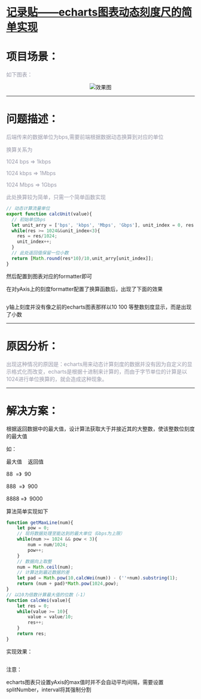 # [记录贴——echarts图表动态刻度尺的简单实现](https://blog.csdn.net/woaidouya123/article/details/109152016)
<h1><a id="_1"></a>项目场景：</h1> 
<p><span style="color:#999aaa;">如下图表：</span></p> 
<p style="text-align:center;"><img alt="效果图" src="https://img-blog.csdnimg.cn/20201018231143322.png?x-oss-process=image/watermark,type_ZmFuZ3poZW5naGVpdGk,shadow_10,text_aHR0cHM6Ly9ibG9nLmNzZG4ubmV0L3dvYWlkb3V5YTEyMw==,size_16,color_FFFFFF,t_70"></p> 
<hr>
<h1><a id="_7"></a>问题描述：</h1> 
<p><span style="color:#999aaa;">后端传来的数据单位为bps,需要前端根据数据动态换算到对应的单位</span></p> 
<p><span style="color:#999aaa;">换算关系为</span></p> 
<p><span style="color:#999aaa;">1024 bps =&gt; 1kbps</span></p> 
<p><span style="color:#999aaa;">1024 kbps =&gt; 1Mbps</span></p> 
<p><span style="color:#999aaa;">1024 Mbps =&gt; 1Gbps</span></p> 
<p><span style="color:#999aaa;">此处换算较为简单，只需一个简单函数实现</span></p> 

```javascript
// 动态计算流量单位
export function calcUnit(value){
  // 初始单位bps
  let unit_arry = ['bps', 'kbps', 'Mbps', 'Gbps'], unit_index = 0, res = +value;
  while(res >= 1024&&unit_index<3){
    res = res/1024;
    unit_index++;
  }
  // 此处返回值保留一位小数
  return [Math.round(res*10)/10,unit_arry[unit_index]];
}
``` 
<p>然后配置到图表对应的formatter即可</p> 
<p>在对yAxis上的刻度formatter配置了换算函数后，出现了下面的效果</p> 
<p style="text-align:center;"><img alt="" src="https://img-blog.csdnimg.cn/20201018232431316.png?x-oss-process=image/watermark,type_ZmFuZ3poZW5naGVpdGk,shadow_10,text_aHR0cHM6Ly9ibG9nLmNzZG4ubmV0L3dvYWlkb3V5YTEyMw==,size_16,color_FFFFFF,t_70"></p> 
<p>y轴上刻度并没有像之前的echarts图表那样以10 100 等整数刻度显示，而是出现了小数</p> 
<hr>
<h1><a id="_27"></a>原因分析：</h1> 
<p><span style="color:#999aaa;">出现这种情况的原因是：echarts用来动态计算刻度的数据并没有因为自定义的显示格式化而改变，echarts是根据十进制来计算的，而由于字节单位的计算是以1024进行单位换算的，就会造成这种现象。</span></p> 
<hr>
<h1><a id="_34"></a>解决方案：</h1> 
<p>根据返回数据中的最大值，设计算法获取大于并接近其的大整数，使该整数位刻度的最大值</p> 
<p>如：</p> 
<p>最大值&nbsp; &nbsp; 返回值</p> 
<p>88&nbsp; =》&nbsp; 90</p> 
<p>888&nbsp; =》&nbsp; 900</p> 
<p>8888 =》&nbsp; 9000</p> 
<p>算法简单实现如下</p> 

```javascript
function getMaxLine(num){
    let pow = 0;
    // 现将数据处理至能达到的最大单位（Gbps为上限）
    while(num >= 1024 && pow < 3){
        num = num/1024;
        pow++;
    }
    // 数据向上取整
    num = Math.ceil(num);
    // 计算达到最近数据的差
    let pad = Math.pow(10,calcWei(num)) - (''+num).substring(1);
    return (num + pad)*Math.pow(1024,pow);
}
// 以10为倍数计算最大值的位数（-1）
function calcWei(value){
    let res = 0;
    while(value >= 10){
        value = value/10;
        res++;
    }
    return res;
}
``` 
<p>实现效果：</p> 
<p style="text-align:center;"><img alt="" src="https://img-blog.csdnimg.cn/20201018235551689.png?x-oss-process=image/watermark,type_ZmFuZ3poZW5naGVpdGk,shadow_10,text_aHR0cHM6Ly9ibG9nLmNzZG4ubmV0L3dvYWlkb3V5YTEyMw==,size_16,color_FFFFFF,t_70"></p> 
<p>注意：</p> 
<p>echarts图表只设置yAxis的max值时并不会自动平均间隔，需要设置splitNumber，interval将其强制分割</p>

